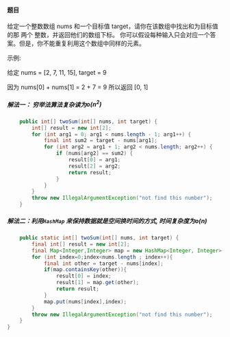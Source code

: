 #### 题目
给定一个整数数组 nums 和一个目标值 target，请你在该数组中找出和为目标值的那 两个 整数，并返回他们的数组下标。
你可以假设每种输入只会对应一个答案。但是，你不能重复利用这个数组中同样的元素。

示例:

给定 nums = [2, 7, 11, 15], target = 9

因为 nums[0] + nums[1] = 2 + 7 = 9
所以返回 [0, 1]


##### 解法一： 穷举法算法复杂读为$o(n^2)$  

```java
    public int[] twoSum(int[] nums, int target) {
        int[] result = new int[2];
        for (int arg1 = 0; arg1 < nums.length - 1; arg1++) {
            final int sum2 = target - nums[arg1];
            for (int arg2 = arg1 + 1; arg2 < nums.length; arg2++) {
                if (nums[arg2] == sum2) {
                    result[0] = arg1;
                    result[2] = arg2;
                    return result;
                }
            }
        }
        throw new IllegalArgumentException("not find this number");
    }
```

##### 解法二：利用```HashMap``` 来保持数据就是空间换时间的方式, 时间复杂度为$o(n)$
```java
    public static int[] twoSum(int[] nums, int target) {
        final int[] result = new int[2];
        final Map<Integer,Integer> map = new HashMap<Integer, Integer>();
        for (int index=0;index<nums.length ; index++){
            final int other = target - nums[index];
            if(map.containsKey(other)){
                result[0] = index;
                result[1] = map.get(other);
                return result;
            }
            map.put(nums[index],index);
        }
        throw new IllegalArgumentException("not find this number");
    }
}
```


